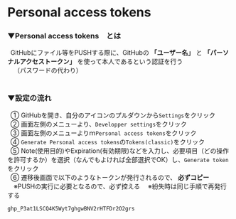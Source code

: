 # Personal access tokens

### ▼Personal access tokens　とは
&ensp;GitHubにファイル等をPUSHする際に、GitHubの **「ユーザー名」** と **「パーソナルアクセストークン」** を使って本人であるという認証を行う<br>
&ensp;　（パスワードの代わり）<br>
<br>
### ▼設定の流れ
&ensp;① GitHubを開き、自分のアイコンのプルダウンから`Settings`をクリック<br>
&ensp;② 画面左側のメニューより、`Developper settings`をクリック<br>
&ensp;③ 画面左側のメニューよりｍ`Personal access tokens`をクリック<br>
&ensp;④ `Generate Personal access tokens`の`Tokens(classic)`をクリック<br>
&ensp;⑤ Note(使用目的)やExpiration(有効期限)などを入力し、必要項目（どの操作を許可するか）を選択（なんでもよければ全部選択でOK）し、`Generate token`をクリック<br>
&ensp;⑥ 遷移後画面で以下のようなトークンが発行されるので、 **必ずコピー**　　<br>
&ensp;&ensp;※PUSHの実行に必要となるので、必ず控える
&ensp;&ensp;※紛失時は同じ手順で再発行する
```
ghp_P3at1LSCQ4K5Wyt7ghgwBNV2rHTFDr2O2grs
```
<br>


